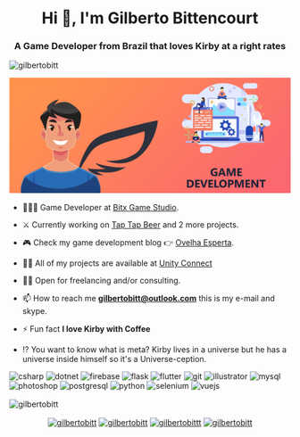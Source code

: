 <h1 align="center">Hi 👋, I'm Gilberto Bittencourt</h1>
<h3 align="center">A Game Developer from Brazil that loves Kirby at a right rates</h3>
<p align="left"> <img src="https://komarev.com/ghpvc/?username=gilbertobitt" alt="gilbertobitt" /> </p>

<img title="cover" src="https://github.com/GilbertoBitt/GilbertoBitt/blob/master/cover_590x242.png" alt="d" width="767" data-align="center"></center>

- 👨🏻‍💻 Game Developer at <u>Bitx Game Studio</u>.

- ⚔️ Currently working on [Tap Tap Beer](https://play.google.com/store/apps/details?id=com.byaliens.bitx.taptapbeer&hl=en_US) and 2 more projects.

- 🎮 Check my game development blog 👉 [Ovelha Esperta](http://www.ovelhaesperta.com.br/).

- 👨‍💻 All of my projects are available at [Unity Connect](https://connect.unity.com/u/gilberto-bittencourt-1)

- 🧙🏻 Open for freelancing and/or consulting.

- 📫 How to reach me **gilbertobitt@outlook.com** this is my e-mail and skype.

- ⚡ Fun fact **I love Kirby with Coffee**

- ⁉️ You want to know what is meta? Kirby lives in a universe but he has a universe inside himself so it's a Universe-ception.

<p align="left"><img src="https://devicons.github.io/devicon/devicon.git/icons/csharp/csharp-original.svg" alt="csharp" width="40" height="40"/> <img src="https://devicons.github.io/devicon/devicon.git/icons/dot-net/dot-net-original-wordmark.svg" alt="dotnet" width="40" height="40"/> <img src="https://www.vectorlogo.zone/logos/firebase/firebase-icon.svg" alt="firebase" width="40" height="40"/> <img src="https://www.vectorlogo.zone/logos/pocoo_flask/pocoo_flask-icon.svg" alt="flask" width="40" height="40"/> <img src="https://www.vectorlogo.zone/logos/flutterio/flutterio-icon.svg" alt="flutter" width="40" height="40"/> <img src="https://www.vectorlogo.zone/logos/git-scm/git-scm-icon.svg" alt="git" width="40" height="40"/> <img src="https://www.vectorlogo.zone/logos/adobe_illustrator/adobe_illustrator-icon.svg" alt="illustrator" width="40" height="40"/> <img src="https://devicons.github.io/devicon/devicon.git/icons/mysql/mysql-original-wordmark.svg" alt="mysql" width="40" height="40"/> <img src="https://devicons.github.io/devicon/devicon.git/icons/photoshop/photoshop-plain.svg" alt="photoshop" width="40" height="40"/> <img src="https://devicons.github.io/devicon/devicon.git/icons/postgresql/postgresql-original-wordmark.svg" alt="postgresql" width="40" height="40"/> <img src="https://devicons.github.io/devicon/devicon.git/icons/python/python-original.svg" alt="python" width="40" height="40"/> <img src="https://i.ibb.co/9T29DD0/selenium.png" alt="selenium" width="40" height="40"/> <img src="https://devicons.github.io/devicon/devicon.git/icons/vuejs/vuejs-original-wordmark.svg" alt="vuejs" width="40" height="40"/></p>

<p><img align="center" src="https://github-readme-stats.vercel.app/api/top-langs/?username=gilbertobitt&layout=compact&hide=html" alt="gilbertobitt" /></p>

<p align="center">
<a href="https://twitter.com/gilbertobitt" target="blank"><img align="center" src="https://cdn.jsdelivr.net/npm/simple-icons@3.0.1/icons/twitter.svg" alt="gilbertobitt" height="30" width="30" /></a>
<a href="https://linkedin.com/in/gilbertobitt" target="blank"><img align="center" src="https://cdn.jsdelivr.net/npm/simple-icons@3.0.1/icons/linkedin.svg" alt="gilbertobitt" height="30" width="30" /></a>
<a href="https://fb.com/gilbertobittt" target="blank"><img align="center" src="https://cdn.jsdelivr.net/npm/simple-icons@3.0.1/icons/facebook.svg" alt="gilbertobittt" height="30" width="30" /></a>
<a href="https://instagram.com/gilbertobitt" target="blank"><img align="center" src="https://cdn.jsdelivr.net/npm/simple-icons@3.0.1/icons/instagram.svg" alt="gilbertobitt" height="30" width="30" /></a>
</p>



